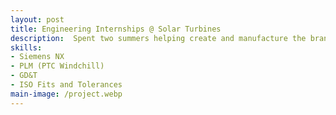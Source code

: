 ```yaml
---
layout: post
title: Engineering Internships @ Solar Turbines
description:  Spent two summers helping create and manufacture the brand new Titan-350 gas turbine
skills: 
- Siemens NX
- PLM (PTC Windchill)
- GD&T
- ISO Fits and Tolerances
main-image: /project.webp 
---
```

